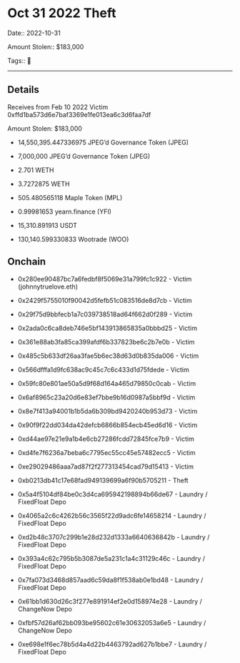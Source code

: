 # Oct 31 2022 Theft

Date:: 2022-10-31

Amount Stolen:: $183,000

Tags:: 🔑

---

## Details

Receives from Feb 10 2022 Victim 0xffd1ba573d6e7baf3369e1fe013ea6c3d6faa7df

Amount Stolen: $183,000

- 14,550,395.447336975  JPEG’d Governance Token (JPEG)

- 7,000,000 JPEG’d Governance Token (JPEG)

- 2.701 WETH

- 3.7272875 WETH

- 505.480565118 Maple Token (MPL)

- 0.99981653 yearn.finance (YFI)

- 15,310.891913 USDT

- 130,140.599330833 Wootrade (WOO)


## Onchain

- 0x280ee90487bc7a6fedbf8f5069e31a799fc1c922 - Victim (johnnytruelove.eth)
- 0x2429f5755010f90042d5fefb51c083516de8d7cb - Victim
- 0x29f75d9bbfecb1a7c039738518ad64f662d0f289 - Victim
- 0x2ada0c6ca8deb746e5bf143913865835a0bbbd25 - Victim
- 0x361e88ab3fa85ca399afdf6b337823be6c2b7e0b - Victim
- 0x485c5b633df26aa3fae5b6ec38d63d0b835da006 - Victim
- 0x566dfffa1d9fc638ac9c45c7c6c433d1d75fdede - Victim
- 0x59fc80e801ae50a5d9f68d164a465d79850c0cab - Victim
- 0x6af8965c23a20d6e83ef7bbe9b16d0987a5bbf9d - Victim
- 0x8e7f413a94001b1b5da6b309bd9420240b953d73 - Victim
- 0x90f9f22dd034da42defcb6866b854ecb45ed6d16 - Victim
- 0xd44ae97e21e9a1b4e6cb27286fcdd72845fce7b9 - Victim
- 0xd4fe7f6236a7beba6c7795ec55cc45e57482ecc5 - Victim
- 0xe29029486aaa7ad87f2f277313454cad79d15413 - Victim

- 0xb0213db41c17e68fad949139699a6f90b5705211 - Theft

- 0x5a4f5104df84be0c3d4ca695942198894b66de67 - Laundry / FixedFloat Depo
- 0x4065a2c6c4262b56c3565f22d9adc6fe14658214 - Laundry / FixedFloat Depo
- 0xd2b48c3707c299b1e28d232d1333a6640636842b - Laundry / FixedFloat Depo
- 0x393a4c62c795b5b3087de5a231c1a4c31129c46c - Laundry / FixedFloat Depo
- 0x7fa073d3468d857aad6c59da8f1f538ab0e1bd48 - Laundry / FixedFloat Depo
- 0x61bb1d630d26c3f277e891914ef2e0d158974e28 - Laundry / ChangeNow Depo
- 0xfbf57d26af62bb093be95602c61e30632053a6e5 - Laundry / ChangeNow Depo
- 0xe698e1f6ec78b5d4a4d22b4463792ad627b1bbe7 - Laundry / FixedFloat Depo




